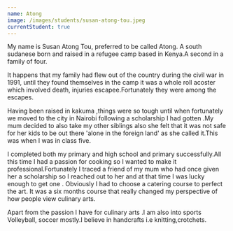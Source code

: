 ```yaml
---
name: Atong
image: /images/students/susan-atong-tou.jpeg
currentStudent: true
---
```


My name is Susan Atong Tou, preferred to be called Atong. A south sudanese born and raised in a refugee camp based in Kenya.A second in a family of four.

It happens that my family had flew out of the country during the civil war in 1991, until they found themselves in the camp it was a whole roll acoster which involved death, injuries escapee.Fortunately they were among the escapes.

Having been raised in kakuma ,things were so tough until when fortunately we moved to the city in Nairobi following a scholarship I had gotten .My mum decided to also take my other siblings also she felt that it was not safe for her kids to be out there 'alone in the foreign land' as she called it.This was when I was in class five.

I completed both my primary and high school and primary successfully.All this time I had a passion for cooking so I wanted to make it professional.Fortunately I traced a friend of my mum who had once given her a scholarship so I reached out to her and at that time I was lucky enough to get one . Obviously I had to choose a catering course to perfect the art. It was a six months course that really changed my perspective of how people view culinary arts.

Apart from the passion I have for culinary arts .I am also into sports Volleyball, soccer mostly.I believe in handcrafts i.e knitting,crotchets.

